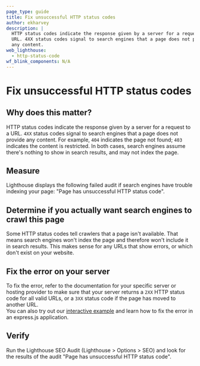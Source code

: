 ```yaml
---
page_type: guide
title: Fix unsuccessful HTTP status codes
author: ekharvey
description: |
  HTTP status codes indicate the response given by a server for a request to a
  URL. 4XX status codes signal to search engines that a page does not provide
  any content.
web_lighthouse:
  - http-status-code
wf_blink_components: N/A
---
```


# Fix unsuccessful HTTP status codes

## Why does this matter?

HTTP status codes indicate the response given by a server for a request to a
URL. `4XX` status codes signal to search engines that a page does not provide
any content. For example, `404` indicates the page not found; `403` indicates
the content is restricted. In both cases, search engines assume there's nothing
to show in search results, and may not index the page.

## Measure

Lighthouse displays the following failed audit if search engines have trouble
indexing your page: "Page has unsuccessful HTTP status code".

## Determine if you actually want search engines to crawl this page

Some HTTP status codes tell crawlers that a page isn't available. That means
search engines won't index the page and therefore won't include it in search
results. This makes sense for any URLs that show errors, or which don't exist on
your website.

## Fix the error on your server

To fix the error, refer to the documentation for your specific server or hosting
provider to make sure that your server returns a `2XX` HTTP status code for all
valid URLs, or a `3XX` status code if the page has moved to another URL.   
You can also try out our [interactive
example](/discoverable/fix-http-status-codes/codelab-fix-sneaky-404) and learn
how to fix the error in an express.js application.

## Verify

Run the Lighthouse SEO Audit (Lighthouse > Options > SEO) and look for the
results of the audit "Page has unsuccessful HTTP status code".

